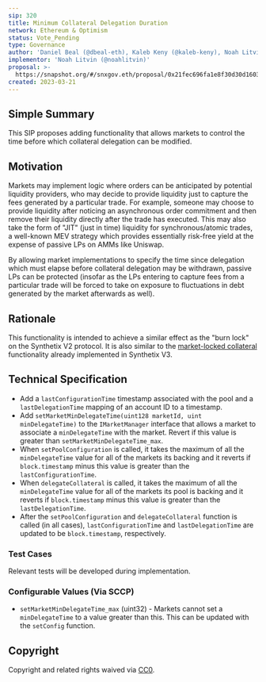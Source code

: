 ```yaml
---
sip: 320
title: Minimum Collateral Delegation Duration
network: Ethereum & Optimism
status: Vote_Pending
type: Governance
author: 'Daniel Beal (@dbeal-eth), Kaleb Keny (@kaleb-keny), Noah Litvin (@noahlitvin)'
implementor: 'Noah Litvin (@noahlitvin)'
proposal: >-
  https://snapshot.org/#/snxgov.eth/proposal/0x21fec696fa1e8f30d30d1603878c26fea91cf3b0450766e75bdf649e9691b217
created: 2023-03-21
---
```


<!--You can leave these HTML comments in your merged SIP and delete the visible duplicate text guides, they will not appear and may be helpful to refer to if you edit it again. This is the suggested template for new SIPs. Note that an SIP number will be assigned by an editor. When opening a pull request to submit your SIP, please use an abbreviated title in the filename, `sip-draft_title_abbrev.md`. The title should be 44 characters or less.-->

## Simple Summary

<!--"If you can't explain it simply, you don't understand it well enough." Simply describe the outcome the proposed changes intends to achieve. This should be non-technical and accessible to a casual community member.-->

This SIP proposes adding functionality that allows markets to control the time before which collateral delegation can be modified.

## Motivation

<!--This is the problem statement. This is the *why* of the SIP. It should clearly explain *why* the current state of the protocol is inadequate.  It is critical that you explain *why* the change is needed, if the SIP proposes changing how something is calculated, you must address *why* the current calculation is inaccurate or wrong. This is not the place to describe how the SIP will address the issue!-->

Markets may implement logic where orders can be anticipated by potential liquidity providers, who may decide to provide liquidity just to capture the fees generated by a particular trade. For example, someone may choose to provide liquidity after noticing an asynchronous order commitment and then remove their liquidity directly after the trade has executed. This may also take the form of "JIT" (just in time) liquidity for synchronous/atomic trades, a well-known MEV strategy which provides essentially risk-free yield at the expense of passive LPs on AMMs like Uniswap.

By allowing market implementations to specify the time since delegation which must elapse before collateral delegation may be withdrawn, passive LPs can be protected (insofar as the LPs entering to capture fees from a particular trade will be forced to take on exposure to fluctuations in debt generated by the market afterwards as well).

## Rationale

<!--This is where you explain the reasoning behind how you propose to solve the problem. Why did you propose to implement the change in this way, what were the considerations and trade-offs. The rationale fleshes out what motivated the design and why particular design decisions were made. It should describe alternate designs that were considered and related work. The rationale may also provide evidence of consensus within the community, and should discuss important objections or concerns raised during discussion.-->

This functionality is intended to achieve a similar effect as the "burn lock" on the Synthetix V2 protocol. It is also similar to the [market-locked collateral](https://sips.synthetix.io/sips/sip-309/) functionality already implemented in Synthetix V3.

## Technical Specification

<!--The technical specification should outline the public API of the changes proposed. That is, changes to any of the interfaces Synthetix currently exposes or the creations of new ones.-->

- Add a `lastConfigurationTime` timestamp associated with the pool and a `lastDelegationTime` mapping of an account ID to a timestamp.
- Add `setMarketMinDelegateTime(uint128 marketId, uint minDelegateTime)` to the `IMarketManager` interface that allows a market to associate a `minDelegateTime` with the market. Revert if this value is greater than `setMarketMinDelegateTime_max`.
- When `setPoolConfiguration` is called, it takes the maximum of all the `minDelegateTime` value for all of the markets its backing and it reverts if `block.timestamp` minus this value is greater than the `lastConfigurationTime`.
- When `delegateCollateral` is called, it takes the maximum of all the `minDelegateTime` value for all of the markets its pool is backing and it reverts if `block.timestamp` minus this value is greater than the `lastDelegationTime`.
- After the `setPoolConfiguration` and `delegateCollateral` function is called (in all cases), `lastConfigurationTime` and `lastDelegationTime` are updated to be `block.timestamp`, respectively.

### Test Cases

<!--Test cases for an implementation are mandatory for SIPs but can be included with the implementation..-->

Relevant tests will be developed during implementation.

### Configurable Values (Via SCCP)

<!--Please list all values configurable via SCCP under this implementation.-->

- `setMarketMinDelegateTime_max` (uint32) - Markets cannot set a `minDelegateTime` to a value greater than this. This can be updated with the `setConfig` function.

## Copyright

Copyright and related rights waived via [CC0](https://creativecommons.org/publicdomain/zero/1.0/).
